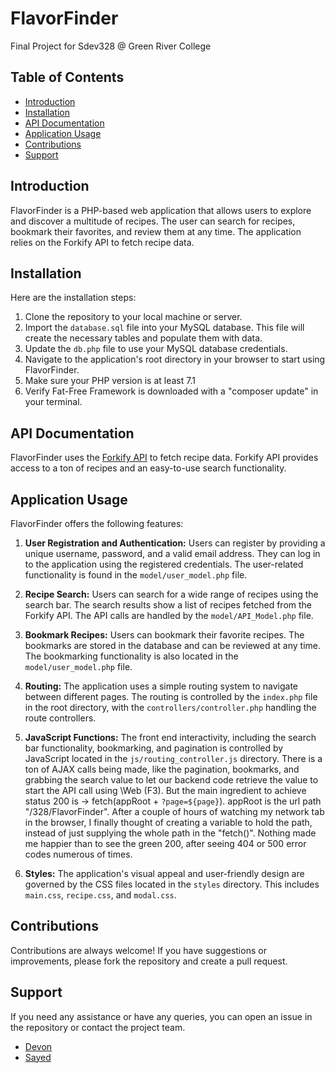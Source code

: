# FlavorFinder
Final Project for Sdev328 @ Green River College

## Table of Contents
- [Introduction](#introduction)
- [Installation](#installation)
- [API Documentation](#api-documentation)
- [Application Usage](#application-usage)
- [Contributions](#contributions)
- [Support](#support)

## Introduction
FlavorFinder is a PHP-based web application that allows users to explore and discover a multitude of recipes. The user can search for recipes, bookmark their favorites, and review them at any time. The application relies on the Forkify API to fetch recipe data.

## Installation
Here are the installation steps:
1. Clone the repository to your local machine or server.
2. Import the `database.sql` file into your MySQL database. This file will create the necessary tables and populate them with data.
3. Update the `db.php` file to use your MySQL database credentials.
4. Navigate to the application's root directory in your browser to start using FlavorFinder.
5. Make sure your PHP version is at least 7.1
6. Verify Fat-Free Framework is downloaded with a "composer update" in your terminal.

## API Documentation
FlavorFinder uses the [Forkify API](https://forkify-api.herokuapp.com/v2) to fetch recipe data. Forkify API provides access to a ton of recipes and an easy-to-use search functionality.

## Application Usage
FlavorFinder offers the following features:

1. **User Registration and Authentication:** Users can register by providing a unique username, password, and a valid email address. They can log in to the application using the registered credentials. The user-related functionality is found in the `model/user_model.php` file.

2. **Recipe Search:** Users can search for a wide range of recipes using the search bar. The search results show a list of recipes fetched from the Forkify API. The API calls are handled by the `model/API_Model.php` file.

3. **Bookmark Recipes:** Users can bookmark their favorite recipes. The bookmarks are stored in the database and can be reviewed at any time. The bookmarking functionality is also located in the `model/user_model.php` file.

4. **Routing:** The application uses a simple routing system to navigate between different pages. The routing is controlled by the `index.php` file in the root directory, with the `controllers/controller.php` handling the route controllers.

5. **JavaScript Functions:** The front end interactivity, including the search bar functionality, bookmarking, and pagination is controlled by JavaScript located in the `js/routing_controller.js` directory. There is a ton of AJAX calls being made, like the pagination, bookmarks, and grabbing the search value to let our backend code retrieve the value to start the API call using \Web (F3). But the main ingredient to achieve status 200 is -> fetch(appRoot + `?page=${page}`). appRoot is the url path "/328/FlavorFinder". After a couple of hours of watching my network tab in the browser, I finally thought of creating a variable to hold the path, instead of just supplying the whole path in the "fetch()". Nothing made me happier than to see the green 200, after seeing 404 or 500 error codes numerous of times. 

6. **Styles:** The application's visual appeal and user-friendly design are governed by the CSS files located in the `styles` directory. This includes `main.css`, `recipe.css`, and `modal.css`.

## Contributions
Contributions are always welcome! If you have suggestions or improvements, please fork the repository and create a pull request.

## Support
If you need any assistance or have any queries, you can open an issue in the repository or contact the project team.

- [Devon](https://github.com/devNagy24)
- [Sayed](https://github.com/sayedjsadat)
